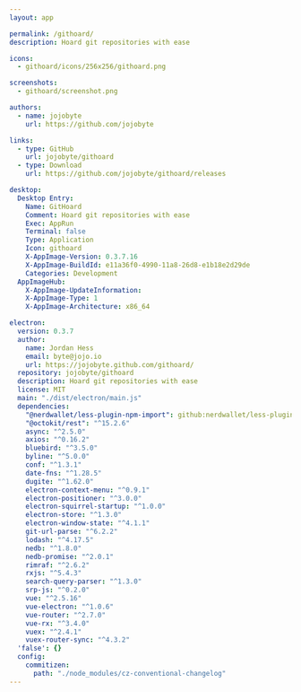 ```yaml
---
layout: app

permalink: /githoard/
description: Hoard git repositories with ease

icons:
  - githoard/icons/256x256/githoard.png

screenshots:
  - githoard/screenshot.png

authors:
  - name: jojobyte
    url: https://github.com/jojobyte

links:
  - type: GitHub
    url: jojobyte/githoard
  - type: Download
    url: https://github.com/jojobyte/githoard/releases

desktop:
  Desktop Entry:
    Name: GitHoard
    Comment: Hoard git repositories with ease
    Exec: AppRun
    Terminal: false
    Type: Application
    Icon: githoard
    X-AppImage-Version: 0.3.7.16
    X-AppImage-BuildId: e11a36f0-4990-11a8-26d8-e1b18e2d29de
    Categories: Development
  AppImageHub:
    X-AppImage-UpdateInformation: 
    X-AppImage-Type: 1
    X-AppImage-Architecture: x86_64

electron:
  version: 0.3.7
  author:
    name: Jordan Hess
    email: byte@jojo.io
    url: https://jojobyte.github.com/githoard/
  repository: jojobyte/githoard
  description: Hoard git repositories with ease
  license: MIT
  main: "./dist/electron/main.js"
  dependencies:
    "@nerdwallet/less-plugin-npm-import": github:nerdwallet/less-plugin-npm-import
    "@octokit/rest": "^15.2.6"
    async: "^2.5.0"
    axios: "^0.16.2"
    bluebird: "^3.5.0"
    byline: "^5.0.0"
    conf: "^1.3.1"
    date-fns: "^1.28.5"
    dugite: "^1.62.0"
    electron-context-menu: "^0.9.1"
    electron-positioner: "^3.0.0"
    electron-squirrel-startup: "^1.0.0"
    electron-store: "^1.3.0"
    electron-window-state: "^4.1.1"
    git-url-parse: "^6.2.2"
    lodash: "^4.17.5"
    nedb: "^1.8.0"
    nedb-promise: "^2.0.1"
    rimraf: "^2.6.2"
    rxjs: "^5.4.3"
    search-query-parser: "^1.3.0"
    srp-js: "^0.2.0"
    vue: "^2.5.16"
    vue-electron: "^1.0.6"
    vue-router: "^2.7.0"
    vue-rx: "^3.4.0"
    vuex: "^2.4.1"
    vuex-router-sync: "^4.3.2"
  'false': {}
  config:
    commitizen:
      path: "./node_modules/cz-conventional-changelog"
---
```

